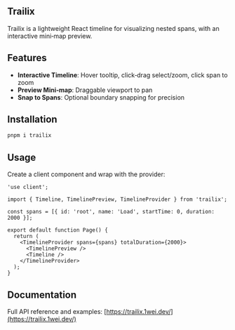 ## Trailix

Trailix is a lightweight React timeline for visualizing nested spans, with an interactive mini‑map preview.

## Features

- **Interactive Timeline**: Hover tooltip, click‑drag select/zoom, click span to zoom
- **Preview Mini‑map**: Draggable viewport to pan
- **Snap to Spans**: Optional boundary snapping for precision

## Installation

```bash
pnpm i trailix
```

## Usage

Create a client component and wrap with the provider:

```tsx
'use client';

import { Timeline, TimelinePreview, TimelineProvider } from 'trailix';

const spans = [{ id: 'root', name: 'Load', startTime: 0, duration: 2000 }];

export default function Page() {
  return (
    <TimelineProvider spans={spans} totalDuration={2000}>
      <TimelinePreview />
      <Timeline />
    </TimelineProvider>
  );
}
```

## Documentation

Full API reference and examples: [https://trailix.1wei.dev/](https://trailix.1wei.dev/)
